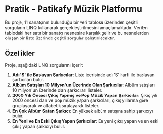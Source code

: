 # Pratik - Patikafy Müzik Platformu

Bu proje, 11 sanatçının bulunduğu bir veri tablosu üzerinden çeşitli sorguların LINQ kullanarak gerçekleştirilmesini amaçlamaktadır. Verilen tablodaki her satır bir sanatçı nesnesine karşılık gelir ve bu nesnelerden oluşan bir liste üzerinde çeşitli sorgular çalıştırılacaktır.

## Özellikler

Proje, aşağıdaki LINQ sorgularını içerir:

1. **Adı 'S' ile Başlayan Şarkıcılar**: Liste içerisinde adı 'S' harfi ile başlayan şarkıcıları bulur.
2. **Albüm Satışları 10 Milyon'un Üzerinde Olan Şarkıcılar**: Albüm satışları 10 milyon'un üzerinde olan şarkıcıları listeler.
3. **2000 Yılı Öncesi Çıkış Yapmış ve Pop Müzik Yapan Şarkıcılar**: Çıkış yılı 2000 öncesi olan ve pop müzik yapan şarkıcıları, çıkış yıllarına göre gruplayarak ve alfabetik sıralayarak listeler.
4. **En Çok Albüm Satan Şarkıcı**: En yüksek albüm satışına sahip şarkıcıyı bulur.
5. **En Yeni ve En Eski Çıkış Yapan Şarkıcılar**: En yeni çıkış yapan ve en eski çıkış yapan şarkıcıyı bulur.
